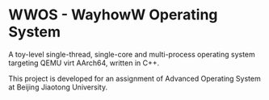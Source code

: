 # WWOS - WayhowW Operating System

A toy-level single-thread, single-core and multi-process operating system targeting QEMU virt AArch64, written in C++.

This project is developed for an assignment of Advanced Operating System at Beijing Jiaotong University.
